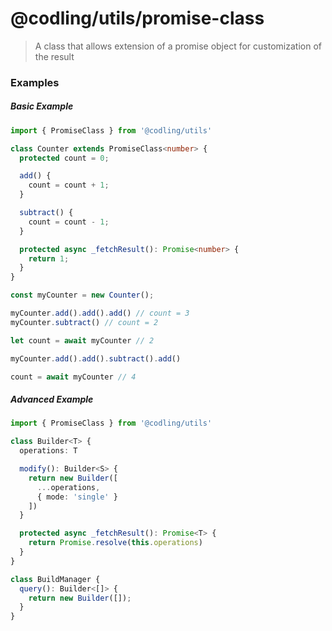 # @codling/utils/promise-class
> A class that allows extension of a promise object for customization of the result

### Examples

##### Basic Example

```ts
import { PromiseClass } from '@codling/utils'

class Counter extends PromiseClass<number> {
  protected count = 0;

  add() {
    count = count + 1;
  }

  subtract() {
    count = count - 1;
  }

  protected async _fetchResult(): Promise<number> {
    return 1;
  }
}

const myCounter = new Counter();

myCounter.add().add().add() // count = 3
myCounter.subtract() // count = 2

let count = await myCounter // 2

myCounter.add().add().subtract().add()

count = await myCounter // 4
```

##### Advanced Example

```ts
import { PromiseClass } from '@codling/utils'

class Builder<T> {
  operations: T

  modify(): Builder<S> {
    return new Builder([
      ...operations,
      { mode: 'single' }
    ])
  }

  protected async _fetchResult(): Promise<T> {
    return Promise.resolve(this.operations)
  }
}

class BuildManager {
  query(): Builder<[]> {
    return new Builder([]);
  }
}
```